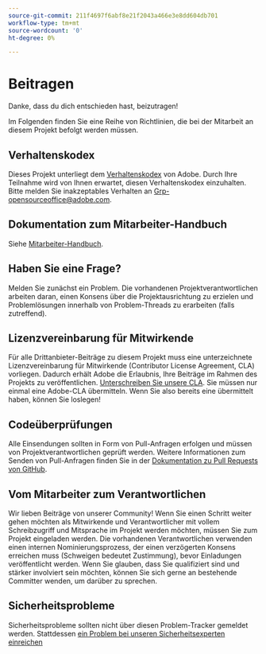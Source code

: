 ```yaml
---
source-git-commit: 211f4697f6abf8e21f2043a466e3e8dd604db701
workflow-type: tm+mt
source-wordcount: '0'
ht-degree: 0%

---
```

# Beitragen

Danke, dass du dich entschieden hast, beizutragen!

Im Folgenden finden Sie eine Reihe von Richtlinien, die bei der Mitarbeit an diesem Projekt befolgt werden müssen.

## Verhaltenskodex

Dieses Projekt unterliegt dem [Verhaltenskodex](code-of-conduct.md) von Adobe. Durch Ihre Teilnahme wird von Ihnen erwartet, diesen Verhaltenskodex einzuhalten. Bitte melden Sie inakzeptables Verhalten an
[Grp-opensourceoffice@adobe.com](mailto:Grp-opensourceoffice@adobe.com).

## Dokumentation zum Mitarbeiter-Handbuch

Siehe [Mitarbeiter-Handbuch](https://experienceleague.adobe.com/docs/contributor/contributor-guide/introduction.html).

## Haben Sie eine Frage?

Melden Sie zunächst ein Problem. Die vorhandenen Projektverantwortlichen arbeiten daran, einen Konsens über die Projektausrichtung zu erzielen und Problemlösungen innerhalb von Problem-Threads zu erarbeiten (falls zutreffend).

## Lizenzvereinbarung für Mitwirkende

Für alle Drittanbieter-Beiträge zu diesem Projekt muss eine unterzeichnete Lizenzvereinbarung für Mitwirkende (Contributor License Agreement, CLA) vorliegen. Dadurch erhält Adobe die Erlaubnis, Ihre Beiträge im Rahmen des Projekts zu veröffentlichen. [Unterschreiben Sie unsere CLA](http://opensource.adobe.com/cla.html). Sie müssen nur einmal eine Adobe-CLA übermitteln. Wenn Sie also bereits eine übermittelt haben, können Sie loslegen!

## Codeüberprüfungen

Alle Einsendungen sollten in Form von Pull-Anfragen erfolgen und müssen von Projektverantwortlichen geprüft werden. Weitere Informationen zum Senden von Pull-Anfragen finden Sie in der [Dokumentation zu Pull Requests von GitHub](https://help.github.com/de/github/collaborating-with-issues-and-pull-requests/about-pull-requests).

<!--
Lastly, please follow the [pull request template](PULL_REQUEST_TEMPLATE.md) when
submitting a pull request!
-->

## Vom Mitarbeiter zum Verantwortlichen

Wir lieben Beiträge von unserer Community! Wenn Sie einen Schritt weiter gehen möchten als Mitwirkende und Verantwortlicher mit vollem Schreibzugriff und Mitsprache im Projekt werden möchten, müssen Sie zum Projekt eingeladen werden. Die vorhandenen Verantwortlichen verwenden einen internen Nominierungsprozess, der einen verzögerten Konsens erreichen muss (Schweigen bedeutet Zustimmung), bevor Einladungen veröffentlicht werden. Wenn Sie glauben, dass Sie qualifiziert sind und stärker involviert sein möchten, können Sie sich gerne an bestehende Committer wenden, um darüber zu sprechen.

## Sicherheitsprobleme

Sicherheitsprobleme sollten nicht über diesen Problem-Tracker gemeldet werden. Stattdessen [ein Problem bei unseren Sicherheitsexperten einreichen](https://helpx.adobe.com/security/alertus.html)

